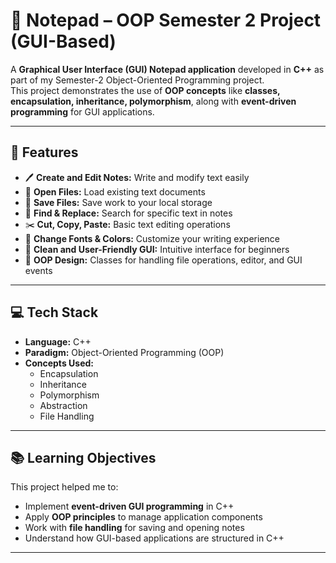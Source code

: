 # 📝 Notepad – OOP Semester 2 Project (GUI-Based)

A **Graphical User Interface (GUI) Notepad application** developed in **C++** as part of my Semester-2 Object-Oriented Programming project.  
This project demonstrates the use of **OOP concepts** like **classes, encapsulation, inheritance, polymorphism**, along with **event-driven programming** for GUI applications.

---

## 🚀 Features
- 🖊️ **Create and Edit Notes:** Write and modify text easily  
- 📂 **Open Files:** Load existing text documents  
- 💾 **Save Files:** Save work to your local storage  
- 🔎 **Find & Replace:** Search for specific text in notes  
- ✂️ **Cut, Copy, Paste:** Basic text editing operations  
- 🎨 **Change Fonts & Colors:** Customize your writing experience  
- 📜 **Clean and User-Friendly GUI:** Intuitive interface for beginners  
- 🔐 **OOP Design:** Classes for handling file operations, editor, and GUI events  

---

## 💻 Tech Stack
- **Language:** C++  
- **Paradigm:** Object-Oriented Programming (OOP)  
- **Concepts Used:**  
  - Encapsulation  
  - Inheritance  
  - Polymorphism
  - Abstraction
  - File Handling

---

## 📚 Learning Objectives
This project helped me to:
- Implement **event-driven GUI programming** in C++  
- Apply **OOP principles** to manage application components  
- Work with **file handling** for saving and opening notes  
- Understand how GUI-based applications are structured in C++

---
